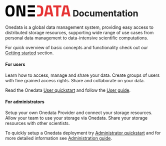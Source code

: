 # ![Onedata](doc/img/heading.png) Documentation
Onedata is a global data management system, providing easy access to distributed storage resources, supporting wide range of use cases from personal data management to data-intensive scientific computations.

For quick overview of basic concepts and functionality check out our [Getting started](doc/getting_started/what_is_onedata.md) section.

#### For users
Learn how to access, manage and share your data. Create groups of users with fine grained access rights. Share and collaborate on your data.

Read the Onedata [User quickstart](doc/getting_started/user_onedata_101.md) and follow the [User guide](doc/user_guide.md).


#### For administrators

Setup your own Onedata Provider and connect your storage resources. Allow your team to use your storage via Onedata. Share your storage resources with other scientists.

To quickly setup a Onedata deployment try [Administrator quickstart](doc/getting_started/admin_onedata_101.md) and for more detailed information see [Administration guide](doc/admin_guide.md).

<!--
UNCOMMENT WHEN TUTORIALS FOR 3.0 ARE READY
### Manuals and tutorials

Tutorials provide step-by-step instructions on how to perform typical data management tasks using Onedata. For a complete list of tutorials, see the [Tutorials page](doc/tutorials.md).
-->

<!--Solutions section provides description of technology behind Onedata, with references to published scientific articles with more in depth description and evaluation. To learn more how Onedata works, check out the Solutions page.

Use the left-hand navigation or the list of links below to access the various sets of documentation that cover Onedata features in detail:

{% if book.todo %} - [HPC data transfer between providers](doc/solutions/rtransfer.md)
- TODO: [Accessing the data](){% endif %}
- [Sharing](doc/file_management.md) and [Collaboration](doc/space_collaboration.md)
- [Group management](doc/group_management.md) and [Access Control](doc/file_management.md) {% if book.todo %}
- TODO: [Uids and Gids Management]()
- TODO: [Authentication and authorization](doc/solutions/authentication.md){% endif %}-->
